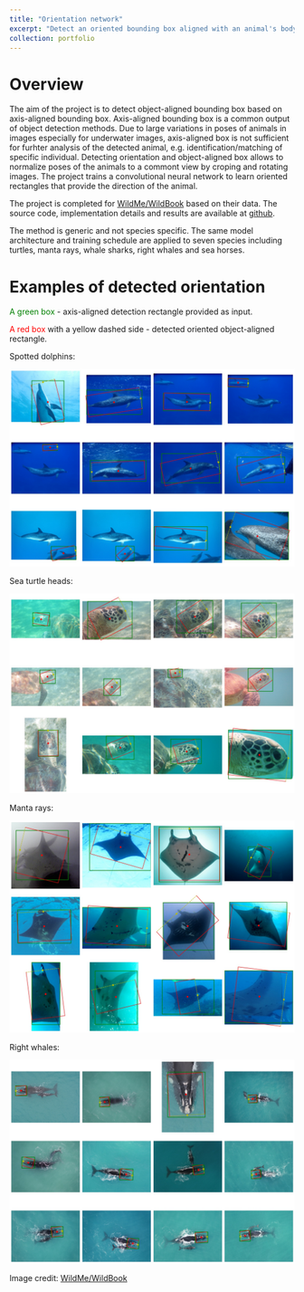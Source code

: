 ```yaml
---
title: "Orientation network"
excerpt: "Detect an oriented bounding box aligned with an animal's body.<br/><img src='/images/portfolio/orientation/portfolio_wbia_orientation.jpg'>"
collection: portfolio
---
```


# Overview

The aim of the project is to detect object-aligned bounding box based on axis-aligned bounding box. 
Axis-aligned bounding box is a common output of object detection methods.
Due to large variations in poses of animals in images especially for underwater images, axis-aligned box is not sufficient for furhter analysis of the detected animal, e.g. identification/matching of specific individual.
Detecting orientation and object-aligned box allows to normalize poses of the animals to a commont view by croping and rotating images.
The project trains a convolutional neural network to learn oriented rectangles that provide the direction of the animal.

The project is completed for [WildMe/WildBook](https://www.wildme.org) based on their data.
The source code, implementation details and results are available at [github](https://github.com/WildMeOrg/wbia-plugin-orientation).

The method is generic and not species specific. The same model architecture and training schedule are applied to seven species including turtles, manta rays, whale sharks, right whales and sea horses.


# Examples of detected orientation

<span style="color:green">A green box</span> - axis-aligned detection rectangle provided as input.

<span style="color:red">A red box</span> with a yellow dashed side - detected oriented object-aligned rectangle.

Spotted dolphins:

![Example of spotted dolphing](/images/portfolio/orientation/portfolio-wbia-orientation-dolphins.jpg)

Sea turtle heads:

![Example of oriented turtles](/images/portfolio/orientation/portfolio-wbia-orientation-turtles.jpg)

Manta rays:

![Example of manta rays](/images/portfolio/orientation/portfolio-wbia-orientation-mantas.jpg)

Right whales:

![Example of right whales](/images/portfolio/orientation/portfolio-wbia-orientation-right-whales.jpg)


Image credit: [WildMe/WildBook](https://www.wildme.org)
